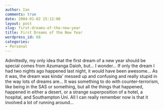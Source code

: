 ```yaml
---
author: Ian
comments: true
date: 2004-01-02 15:12:00
layout: post
slug: first-dreams-of-the-new-year
title: First Dreams of the New Year
wordpress_id: 68
categories:
- Personal
---
```


Admittedly, my only idea that the first dream of a new year should be special comes from Azumanga Daioh, but...  I wonder...  If only the dream I had two nights ago happened last night, it would have been awesome...  As it was, the dream was kinda' messed up and confusing and really stupid in the way lots of dreams are...  It was something to do with counter-terrorism, like being in the SAS or something, but all the things that happened, happened in either a desert, or a strange superposition of a hotel, a hospital, and Southampton Uni.  All I can really remember now is that it involved a lot of running around...
